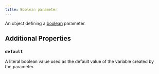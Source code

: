 ```yaml
---
title: Boolean parameter
---
```


An object defining a [boolean](../../types/boolean.md) parameter.

## Additional Properties

### `default`

A literal boolean value used as the default value of the variable created by the parameter.

